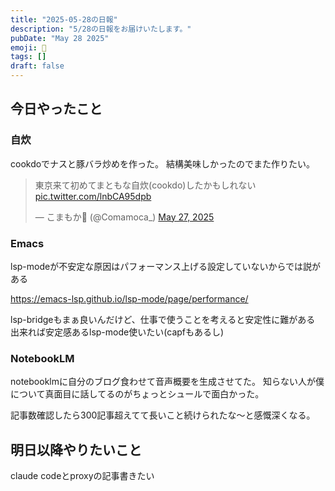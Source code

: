 ```yaml
---
title: "2025-05-28の日報"
description: "5/28の日報をお届けいたします。"
pubDate: "May 28 2025"
emoji: 🦊
tags: []
draft: false
---
```


## 今日やったこと

### 自炊

cookdoでナスと豚バラ炒めを作った。 結構美味しかったのでまた作りたい。

<blockquote class="twitter-tweet"><p lang="ja" dir="ltr">東京来て初めてまともな自炊(cookdo)したかもしれない <a href="https://t.co/lnbCA95dpb">pic.twitter.com/lnbCA95dpb</a></p>&mdash; こまもか🦊 (@Comamoca_) <a href="https://twitter.com/Comamoca_/status/1927338864198262868?ref_src=twsrc%5Etfw">May 27, 2025</a></blockquote> <script async src="https://platform.twitter.com/widgets.js" charset="utf-8"></script>

### Emacs

lsp-modeが不安定な原因はパフォーマンス上げる設定していないからでは説がある

https://emacs-lsp.github.io/lsp-mode/page/performance/

lsp-bridgeもまぁ良いんだけど、仕事で使うことを考えると安定性に難がある
出来れば安定感あるlsp-mode使いたい(capfもあるし)

### NotebookLM

notebooklmに自分のブログ食わせて音声概要を生成させてた。
知らない人が僕について真面目に話してるのがちょっとシュールで面白かった。

記事数確認したら300記事超えてて長いこと続けられたな〜と感慨深くなる。

## 明日以降やりたいこと

claude codeとproxyの記事書きたい
